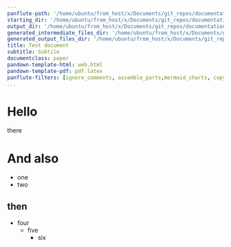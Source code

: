 ```yaml
---
panflute-path: '/home/ubuntu/from_host/x/Documents/git_repos/documentation/tools/pandown/python_lib/pandown/doc_resources/raw_content/common_filters'
starting_dir: '/home/ubuntu/from_host/x/Documents/git_repos/documentation/tools/pandown/tests/test__use_custom_template/doc/content'
output_dir: '/home/ubuntu/from_host/x/Documents/git_repos/documentation/tools/pandown/tests/test__use_custom_template/doc/output_html'
generated_intermediate_files_dir: '/home/ubuntu/from_host/x/Documents/git_repos/documentation/tools/pandown/tests/test__use_custom_template/doc/output_html/generated_intermediate_files'
generated_output_files_dir: '/home/ubuntu/from_host/x/Documents/git_repos/documentation/tools/pandown/tests/test__use_custom_template/doc/output_html/generated_output_files'
title: Test document
subtitle: Subtile
documentclass: paper
pandown-template-html: web.html
pandown-template-pdf: pdf.latex
panflute-filters: [ignore_comments, assemble_parts,mermaid_charts, copy_linked_items, minted_code]
...
```


# Hello

there

# And also

- one
- two

## then

- four
	- five
		- six

